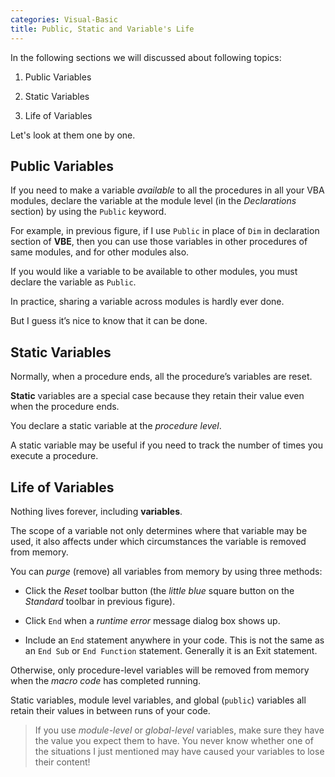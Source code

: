```yaml
---
categories: Visual-Basic
title: Public, Static and Variable's Life
---
```


In the following sections we will discussed about following topics: 

1. Public Variables

2. Static Variables

3. Life of Variables

Let's look at them one by one.

## Public Variables

If you need to make a variable *available* to all the procedures in all your VBA modules, declare the variable at the module level (in the *Declarations* section) by using the `Public` keyword. 

For example, in previous figure, if I use `Public` in place of `Dim` in declaration section of **VBE**, then you can use those variables in other procedures of same modules, and for other modules also. 

If you would like a variable to be available to other modules, you must declare the variable as `Public`. 

In practice, sharing a variable across modules is hardly ever done. 

But I guess it’s nice to know that it can be done. 

## Static Variables

Normally, when a procedure ends, all the procedure’s variables are reset. 

**Static** variables are a special case because they retain their value even when the procedure ends. 

You declare a static variable at the *procedure level*. 

A static variable may be useful if you need to track the number of times you execute a procedure. 

## Life of Variables

Nothing lives forever, including **variables**. 

The scope of a variable not only determines where that variable may be used, it also affects under which circumstances the variable is removed from memory. 

You can *purge* (remove) all variables from memory by using three methods:

* Click the *Reset* toolbar button (the *little blue* square button on the *Standard* toolbar in previous figure).

* Click `End` when a *runtime error* message dialog box shows up.

* Include an `End` statement anywhere in your code. This is not the same as an `End Sub` or `End Function` statement. Generally it is an Exit statement. 

Otherwise, only procedure-level variables will be removed from memory when the *macro code* has completed running.
 
Static variables, module level variables, and global (`public`) variables all retain their values in between runs of your code. 

> If you use *module-level* or *global-level* variables, make sure they have the value you expect them to have. You never know whether one of the situations I just mentioned may have caused your variables to lose their content! 
